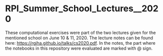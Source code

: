 # RPI_Summer_School_Lectures__2020

These computational exercises were part of the two lectures given for the mentioned school on June 10 & 11, 2020. The lecture notes can be found here: https://rgjha.github.io/talks/cs2020.pdf. In the notes, the part where the notebooks in this repository were evaluated are marked with @ sign. 
